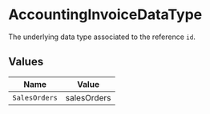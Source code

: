 # AccountingInvoiceDataType

The underlying data type associated to the reference `id`.


## Values

| Name          | Value         |
| ------------- | ------------- |
| `SalesOrders` | salesOrders   |